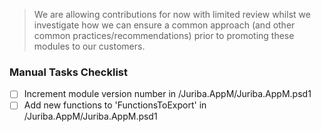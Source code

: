 > We are allowing contributions for now with limited review whilst we investigate how we can ensure a common approach (and other common practices/recommendations) prior to promoting these modules to our customers.

### Manual Tasks Checklist
- [ ] Increment module version number in /Juriba.AppM/Juriba.AppM.psd1
- [ ] Add new functions to 'FunctionsToExport' in /Juriba.AppM/Juriba.AppM.psd1
